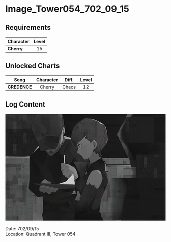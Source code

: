 # Image_Tower054_702_09_15
## Requirements
|Character |Level|
|----------|:---:|
|**Cherry**| 15  |

## Unlocked Charts
|    Song    |Character|Diff.|Level|
|------------|:-------:|:---:|:---:|
|**CREDENCE**| Cherry  |Chaos| 12  |

## Log Content
![chos2101.png](./attachments/chos2101.png)

Date: 702/09/15<br>
Location: Quadrant III, Tower 054
